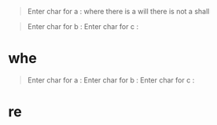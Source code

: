 >Enter char for a : where there is a will there is not a shall

>Enter char for b :
>Enter char for c :

whe
============================================================

>Enter char for a :
>Enter char for b :
>Enter char for c :

re
============================================================
